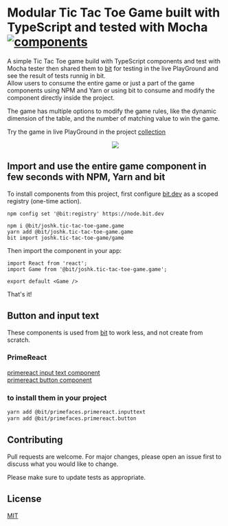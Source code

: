 # Modular Tic Tac Toe Game built with TypeScript and tested with Mocha [![components](https://img.shields.io/bit/collection/total-components/joshk/tic-tac-toe-game.svg)](https://bit.dev/joshk/tic-tac-toe-game)

A simple Tic Tac Toe game build with TypeScript components and test with Mocha tester then shared them to [bit](https://bit.dev/joshk/tic-tac-toe-game) for testing in the live PlayGround and see the result of tests runnig in bit.  
Allow users to consume the entire game or just a part of the game components using NPM and Yarn or using bit to consume and modify the component directly inside the project.  

The game has multiple options to modify the game rules, like the dynamic dimension of the table, and the number of matching value to win the game.

Try the game in live PlayGround in the project [collection](https://bit.dev/joshk/tic-tac-toe-game)

<p align="center">
  <a href="https://bit.dev/joshk/tic-tac-toe-game"><img src="https://i.imagesup.co/images2/524e0b55c67eb5ae8a0ca15a76d54df9930a50c9.jpg"></a>
</p>

## Import and use the entire game component in few seconds with NPM, Yarn and bit
To install components from this project, first configure [bit.dev](https://bit.dev) as a scoped registry (one-time action).  
```
npm config set '@bit:registry' https://node.bit.dev

npm i @bit/joshk.tic-tac-toe-game.game
yarn add @bit/joshk.tic-tac-toe-game.game
bit import joshk.tic-tac-toe-game/game
```

Then import the component in your app:
```
import React from 'react';
import Game from '@bit/joshk.tic-tac-toe-game.game';

export default <Game />
```

That's it!

## Button and input text

These components is used from [bit](https://bit.dev) to work less, and not create from scratch.

### PrimeReact
[primereact input text component](https://bit.dev/primefaces/primereact/inputtext)   
[primereact button component](https://bit.dev/primefaces/primereact/button)  

### to install them in your project

```bash
yarn add @bit/primefaces.primereact.inputtext
yarn add @bit/primefaces.primereact.button 
```

## Contributing
Pull requests are welcome. For major changes, please open an issue first to discuss what you would like to change.

Please make sure to update tests as appropriate.

## License
[MIT](https://choosealicense.com/licenses/mit/)  
